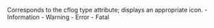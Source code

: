 Corresponds to the cflog type attribute; displays an
            appropriate icon.
            - Information
            - Warning
            - Error
            - Fatal